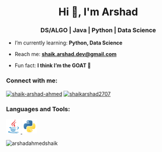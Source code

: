 <h1 align="center">Hi 👋, I'm Arshad</h1>
<h3 align="center">DS/ALGO | Java | Python | Data Science</h3>

- I’m currently learning: **Python, Data Science**

- Reach me: **shaik.arshad.dev@gmail.com**

- Fun fact: **I think I’m the GOAT 🐐**

<h3 align="left">Connect with me:</h3>
<p align="left">
<a href="https://linkedin.com/in/shaik-arshad-ahmed" target="blank"><img align="center" src="https://raw.githubusercontent.com/rahuldkjain/github-profile-readme-generator/master/src/images/icons/Social/linked-in-alt.svg" alt="shaik-arshad-ahmed" height="30" width="40" /></a>
<a href="https://www.leetcode.com/shaikarshad2707" target="blank"><img align="center" src="https://raw.githubusercontent.com/rahuldkjain/github-profile-readme-generator/master/src/images/icons/Social/leet-code.svg" alt="shaikarshad2707" height="30" width="40" /></a>
</p>

<h3 align="left">Languages and Tools:</h3>
<p align="left"> <a href="https://www.java.com" target="_blank" rel="noreferrer"> <img src="https://raw.githubusercontent.com/devicons/devicon/master/icons/java/java-original.svg" alt="java" width="40" height="40"/> </a> <a href="https://www.python.org" target="_blank" rel="noreferrer"> <img src="https://raw.githubusercontent.com/devicons/devicon/master/icons/python/python-original.svg" alt="python" width="40" height="40"/> </a> </p>


<p><img align="center" src="https://github-readme-stats.vercel.app/api/top-langs?username=arshadahmedshaik&show_icons=true&locale=en&layout=compact" alt="arshadahmedshaik" /></p>


